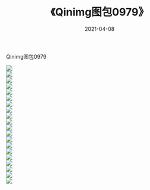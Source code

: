 ﻿---
layout: post
title:  《Qinimg图包0979》
date:   2021-04-08
img: http://imgx.orgx.ga/Qinimg图包/Qinimg图包0979/000.jpg
categories: [美女, 清纯, 唯美]
---

Qinimg图包0979

 ![](http://imgx.orgx.ga/Qinimg图包/Qinimg图包0979/001.jpg) <br>![](http://imgx.orgx.ga/Qinimg图包/Qinimg图包0979/002.jpg) <br>![](http://imgx.orgx.ga/Qinimg图包/Qinimg图包0979/003.jpg) <br>![](http://imgx.orgx.ga/Qinimg图包/Qinimg图包0979/004.jpg) <br>![](http://imgx.orgx.ga/Qinimg图包/Qinimg图包0979/005.jpg) <br>![](http://imgx.orgx.ga/Qinimg图包/Qinimg图包0979/006.jpg) <br>![](http://imgx.orgx.ga/Qinimg图包/Qinimg图包0979/007.jpg) <br>![](http://imgx.orgx.ga/Qinimg图包/Qinimg图包0979/008.jpg) <br>![](http://imgx.orgx.ga/Qinimg图包/Qinimg图包0979/009.jpg) <br>![](http://imgx.orgx.ga/Qinimg图包/Qinimg图包0979/010.jpg) <br>![](http://imgx.orgx.ga/Qinimg图包/Qinimg图包0979/011.jpg) <br>![](http://imgx.orgx.ga/Qinimg图包/Qinimg图包0979/012.jpg) <br>![](http://imgx.orgx.ga/Qinimg图包/Qinimg图包0979/013.jpg) <br>![](http://imgx.orgx.ga/Qinimg图包/Qinimg图包0979/014.jpg) <br>![](http://imgx.orgx.ga/Qinimg图包/Qinimg图包0979/015.jpg) <br>![](http://imgx.orgx.ga/Qinimg图包/Qinimg图包0979/016.jpg) <br>![](http://imgx.orgx.ga/Qinimg图包/Qinimg图包0979/017.jpg) <br>![](http://imgx.orgx.ga/Qinimg图包/Qinimg图包0979/018.jpg) <br>![](http://imgx.orgx.ga/Qinimg图包/Qinimg图包0979/019.jpg) <br>![](http://imgx.orgx.ga/Qinimg图包/Qinimg图包0979/020.jpg) <br>